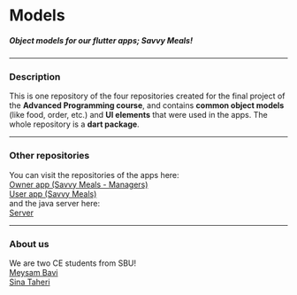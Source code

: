 # Models
##### Object models for our flutter apps; *Savvy Meals!*
---

### Description
This is one repository of the four repositories created for the final project of the **Advanced Programming course**, and contains **common object models** (like food, order, etc.) and **UI elements** that were used in the apps. The whole repository is a **dart package**.

---

### Other repositories
You can visit the repositories of the apps here:  
[Owner app (Savvy Meals - Managers)](https://github.com/sinatb/ap_project_RESTAURANT)  
[User app (Savvy Meals)](https://github.com/sinatb/ap_project_USER)  
and the java server here:  
[Server](https://github.com/MeysamBavi/ap-project-server)  

---

### About us
We are two CE students from SBU!  
[Meysam Bavi](https://github.com/MeysamBavi)  
[Sina Taheri](https://github.com/sinatb)  
